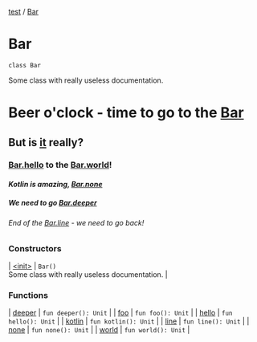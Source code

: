 [test](../index.md) / [Bar](./index.md)

# Bar

`class Bar`

Some class with really useless documentation.

# Beer o'clock - time to go to the [Bar](./index.md)

## But **is [it](isitbeeroclock.com)** really?

### [Bar.hello](hello.md) to the [Bar.world](world.md)!

#### *Kotlin is amazing, [Bar.none](none.md)*

##### We need to go [Bar.deeper](deeper.md)

###### End of the [Bar.line](line.md) - we need to go back!

### Constructors

| [&lt;init&gt;](-init-.md) | `Bar()`<br>Some class with really useless documentation. |

### Functions

| [deeper](deeper.md) | `fun deeper(): Unit` |
| [foo](foo.md) | `fun foo(): Unit` |
| [hello](hello.md) | `fun hello(): Unit` |
| [kotlin](kotlin.md) | `fun kotlin(): Unit` |
| [line](line.md) | `fun line(): Unit` |
| [none](none.md) | `fun none(): Unit` |
| [world](world.md) | `fun world(): Unit` |

